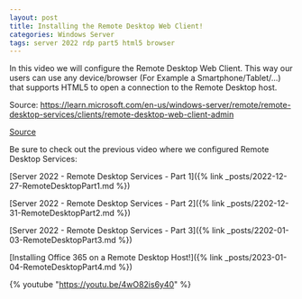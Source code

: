 ```yaml
---
layout: post
title: Installing the Remote Desktop Web Client!
categories: Windows Server
tags: server 2022 rdp part5 html5 browser
---
```


In this video we will configure the Remote Desktop Web Client. This way our users can use any device/browser (For Example a Smartphone/Tablet/...) that supports HTML5 to open a connection to the Remote Desktop host.

Source:
https://learn.microsoft.com/en-us/windows-server/remote/remote-desktop-services/clients/remote-desktop-web-client-admin

[Source](https://learn.microsoft.com/en-us/windows-server/remote/remote-desktop-services/clients/remote-desktop-web-client-admin)


Be sure to check out the previous video where we configured Remote Desktop Services:

[Server 2022 - Remote Desktop Services - Part 1]({% link _posts/2022-12-27-RemoteDesktopPart1.md %})

[Server 2022 - Remote Desktop Services - Part 2]({% link _posts/2202-12-31-RemoteDesktopPart2.md %})

[Server 2022 - Remote Desktop Services - Part 3]({% link _posts/2202-01-03-RemoteDesktopPart3.md %})

[Installing Office 365 on a Remote Desktop Host!]({% link _posts/2023-01-04-RemoteDesktopPart4.md %})

{% youtube "https://youtu.be/4wO82is6y40" %}
